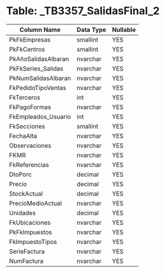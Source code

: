 # Table: _TB3357_SalidasFinal_2

| Column Name | Data Type | Nullable |
|-------------|-----------|----------|
| PkFkEmpresas | smallint | YES |
| PkFkCentros | smallint | YES |
| PkAñoSalidasAlbaran | nvarchar | YES |
| PkFkSeries_Salidas | nvarchar | YES |
| PkNumSalidasAlbaran | nvarchar | YES |
| FkPedidoTipoVentas | nvarchar | YES |
| FkTerceros | int | YES |
| FkPagoFormas | nvarchar | YES |
| FkEmpleados_Usuario | int | YES |
| FkSecciones | smallint | YES |
| FechaAlta | nvarchar | YES |
| Observaciones | nvarchar | YES |
| FKMR | nvarchar | YES |
| FkReferencias | nvarchar | YES |
| DtoPorc | decimal | YES |
| Precio | decimal | YES |
| StockActual | decimal | YES |
| PrecioMedioActual | nvarchar | YES |
| Unidades | decimal | YES |
| FkUbicaciones | nvarchar | YES |
| PkFkImpuestos | nvarchar | YES |
| FkImpuestoTipos | nvarchar | YES |
| SerieFactura | nvarchar | YES |
| NumFactura | nvarchar | YES |
